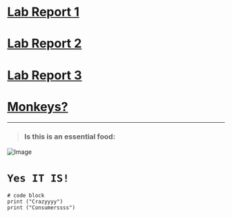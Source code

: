 # [Lab Report 1](https://vrajpurohit7.github.io/cse15l-lab-reports/lab-report-1-week-2.html)
# [Lab Report 2](https://vrajpurohit7.github.io/cse15l-lab-reports/lab-report-2-week-4.html)
# [Lab Report 3](https://vrajpurohit7.github.io/cse15l-lab-reports/lab-report-3-week-6.html)
# [Monkeys?](https://www.sciencedaily.com/releases/2019/10/191015115356.htm#:~:text=a%20new%20study.-,When%20it%20comes%20to%20being%20willing%20to%20explore%20more%20efficient,Georgia%20State%20University%20psychology%20researchers.)

---
> ### **Is this is an essential food:**

![Image](https://i.ndtvimg.com/i/2016-01/chocolate-dark-chocolate-chocolate-bars_650x488_61451973505.jpg)

# `Yes IT IS!`
```
# code block
print ("Crazyyyy")
print ("Consumerssss")
```
